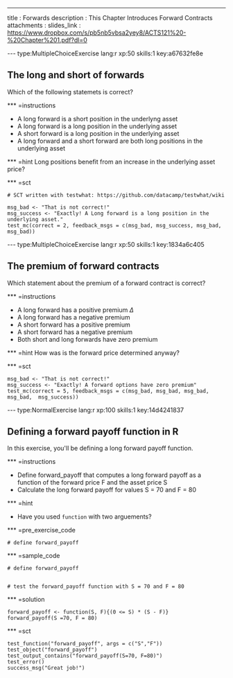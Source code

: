 ---
title       : Forwards
description : This Chapter Introduces Forward Contracts
attachments :
  slides_link : https://www.dropbox.com/s/pb5nb5vbsa2yey8/ACTS121%20-%20Chapter%201.pdf?dl=0

--- type:MultipleChoiceExercise lang:r xp:50 skills:1 key:a67632fe8e
## The long and short of forwards

Which of the following statemets is correct?

*** =instructions
- A long forward is a short position in the underlyng asset
- A long forward is a long position in the underlying asset
- A short forward is a long position in the underlying asset
- A long forward and a short forward are both long positions in the underlying asset

*** =hint
Long positions benefit from an increase in the underlying asset price?


*** =sct
```{r}
# SCT written with testwhat: https://github.com/datacamp/testwhat/wiki

msg_bad <- "That is not correct!"
msg_success <- "Exactly! A Long forward is a long position in the underlying asset."
test_mc(correct = 2, feedback_msgs = c(msg_bad, msg_success, msg_bad, msg_bad))
```



--- type:MultipleChoiceExercise lang:r xp:50 skills:1 key:1834a6c405
## The premium of forward contracts
Which statement about the premium of a forward contract is correct?


*** =instructions
- A long forward has a positive premium $\Delta$
- A long forward has a negative premium
- A short forward has a positive premium
- A short forward has a negative premium
- Both short and long forwards have zero premium

*** =hint
How was is the forward price determined anyway?



*** =sct
```{r}
msg_bad <- "That is not correct!"
msg_success <- "Exactly! A forward options have zero premium"
test_mc(correct = 5, feedback_msgs = c(msg_bad, msg_bad, msg_bad, msg_bad,  msg_success))
```


--- type:NormalExercise lang:r xp:100 skills:1 key:14d4241837
## Defining a forward payoff function in R

In this exercise, you'll be defining a long forward payoff function.  

*** =instructions
- Define forward_payoff that computes a long forward payoff as a function of the forward price F and the asset price S
- Calculate the long forward payoff for values S = 70 and F = 80

*** =hint
- Have you used `function` with two arguements?

*** =pre_exercise_code
```{r}
# define forward_payoff 
```

*** =sample_code
```{r}
# define forward_payoff 


# test the forward_payoff function with S = 70 and F = 80

```

*** =solution
```{r}
forward_payoff <- function(S, F){(0 <= S) * (S - F)}
forward_payoff(S =70, F = 80)
```

*** =sct
```{r}
test_function("forward_payoff", args = c("S","F"))
test_object("forward_payoff")
test_output_contains("forward_payoff(S=70, F=80)")
test_error()
success_msg("Great job!")
```